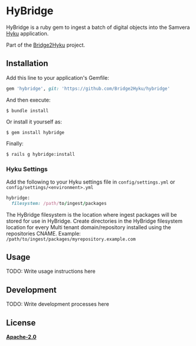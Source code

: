 # HyBridge

HyBridge is a ruby gem to ingest a batch of digital objects into the Samvera [Hyku](https://github.com/samvera-labs/hyku) application.

Part of the [Bridge2Hyku](https://bridge2hyku.github.io/) project.

## Installation

Add this line to your application's Gemfile:

```ruby
gem 'hybridge', git: 'https://github.com/Bridge2Hyku/hybridge'
```

And then execute:

    $ bundle install

Or install it yourself as:

    $ gem install hybridge

Finally:

    $ rails g hybridge:install

### Hyku Settings

Add the following to your Hyku settings file in `config/settings.yml` or `config/settings/<environment>.yml`

```ruby
hybridge:
  filesystem: /path/to/ingest/packages
```

The HyBridge filesystem is the location where ingest packages will be stored for use in HyBridge. Create directories in the HyBridge filesystem location for every Multi tenant domain/repository installed using the repositories CNAME. Example: `/path/to/ingest/packages/myrepository.example.com`

## Usage

TODO: Write usage instructions here

## Development

TODO: Write development processes here

## License

**[Apache-2.0](LICENSE)**
